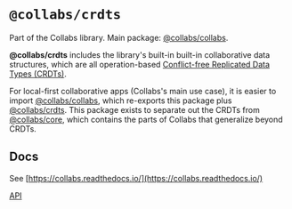# `@collabs/crdts`

Part of the Collabs library. Main package: [@collabs/collabs](https://www.npmjs.com/package/@collabs/collabs).

**@collabs/crdts** includes the library's built-in built-in collaborative data structures, which are all operation-based [Conflict-free Replicated Data Types (CRDTs)](https://crdt.tech/).

For local-first collaborative apps (Collabs's main use case), it is easier to import [@collabs/collabs](https://www.npmjs.com/package/@collabs/collabs), which re-exports this package plus [@collabs/crdts](https://www.npmjs.com/package/@collabs/crdts). This package exists to separate out the CRDTs from [@collabs/core](https://www.npmjs.com/package/@collabs/core), which contains the parts of Collabs that generalize beyond CRDTs.

## Docs

See [https://collabs.readthedocs.io/](https://collabs.readthedocs.io/)

[API](https://collabs.readthedocs.io/en/latest/api/crdts)
